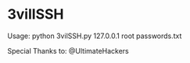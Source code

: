 # 3villSSH

Usage: python 3vilSSH.py 127.0.0.1 root passwords.txt

Special Thanks to: @UltimateHackers
